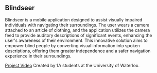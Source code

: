 ## Blindseer

Blindseer is a mobile application designed to assist visually impaired individuals with navigating their surroundings. The user wears a camera attached to an article of clothing, and the application utilizes the camera feed to provide auditory descriptions of significant events, enhancing the user's awareness of their environment. This innovative solution aims to empower blind people by converting visual information into spoken descriptions, offering them greater independence and a safer navigation experience in their surroundings.

[Project Video](https://studio.youtube.com/video/1COTQSR1okU/edit)
Created by 1A students at the University of Waterloo.


<!--

**Here are some ideas to get you started:**

🙋‍♀️ A short introduction - what is your organization all about?
🌈 Contribution guidelines - how can the community get involved?
👩‍💻 Useful resources - where can the community find your docs? Is there anything else the community should know?
🍿 Fun facts - what does your team eat for breakfast?
🧙 Remember, you can do mighty things with the power of [Markdown](https://docs.github.com/github/writing-on-github/getting-started-with-writing-and-formatting-on-github/basic-writing-and-formatting-syntax)
-->
